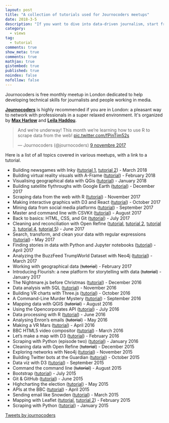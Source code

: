```yaml
---
layout: post
title: "A collection of tutorials used for Journocoders meetups"
date: 2018-3-5
description: "If you want to dive into data-driven journalism, start from this list"
category:
  - views
tag:
  - tutorial
comments: true
show_meta: true
comments: true
mathjax: true
gistembed: true
published: true
noindex: false
nofollow: false
---
```

Journocoders is free monthly meetup in London dedicated to help developing technical skills for journalists and people working in media.

<!--more-->

[**Journocoders**](https://www.meetup.com/it-IT/Journocoders) is highly recommended if you are in London: a pleasant way to network with professionals in a super relaxed environment.
It's organized by [**Max Harlow**](https://twitter.com/maxharlow) and [**Leila Haddou**](https://twitter.com/LeilaHaddou).

<blockquote class="twitter-tweet" data-lang="it"><p lang="en" dir="ltr">And we’re underway! This month we’re learning how to use R to scrape data from the web! <a href="https://t.co/fPinTjm52s">pic.twitter.com/fPinTjm52s</a></p>&mdash; Journocoders (@journocoders) <a href="https://twitter.com/journocoders/status/928717761815175169?ref_src=twsrc%5Etfw">9 novembre 2017</a></blockquote>
<script async src="https://platform.twitter.com/widgets.js" charset="utf-8"></script>

Here is a list of all topics covered in various meetups, with a link to a tutorial.

* Building newsgames with Inky ([tutorial 1](https://medium.com/journocoders/create-a-news-game-with-ink-react-and-redux-part-i-scripting-in-inky-fba5f681601c), [tutorial 2](https://medium.com/journocoders/create-a-news-game-with-ink-react-and-redux-part-ii-playing-your-game-on-the-web-5216e33043df)) - March 2018
* Building virtual reality visuals with A-Frame ([tutorial](https://aframe.io/aframe-school/#/)) - February 2018
* Visualising geographical data with QGis ([tutorial](https://github.com/OrdnanceSurvey/GeoDataViz-Toolkit/blob/master/Workshops/Thematic%20Mapping%20Techniques/Thematic%20Mapping%20Techniques%20Workbook.pdf)) - January 2018
* Building satellite flythroughs with Google Earth ([tutorial](https://github.com/edlowther/gep-flythroughs)) - December 2017
* Scraping data from the web with R ([tutorial](https://towardsdatascience.com/web-scraping-tutorial-in-r-5e71fd107f32)) - November 2017
* Making interactive graphics with D3 and React ([tutorial](https://github.com/davidbjourno/making-interactive-graphics)) - October 2017
* Mining data from social media platforms ([tutorial](https://github.com/lamthuyvo/social-media-data-scripts)) - September 2017
* Master and command line with CSVKit ([tutorial](http://csvkit.readthedocs.io/en/latest/tutorial/1_getting_started.html)) - August 2017
* Back to basics: HTML, CSS, and Git ([tutorial](https://github.com/maxharlow/tutorials/tree/master/build-a-website-with-html-and-git)) - July 2017
* Cleaning and reconciliation with Open Refine ([tutorial](http://2014.padjo.org/tutorials/open-refine/introduction-to-open-refine/), [tutorial 2](http://2014.padjo.org/tutorials/open-refine/clustering/), [tutorial 3](https://www.dropbox.com/s/p6q2m622ck2gh0m/Reconciling%20in%20OpenRefine.docx), [tutorial 4](https://github.com/maxharlow/reconcile), [tutorial 5](https://github.com/okfn/helmut)) - June 2017
* Search, transform, and clean your data with regular expressions ([tutorial](https://github.com/maxharlow/tutorials/tree/master/search-transform-and-clean-data-with-regular-expressions)) - May 2017
* Finding stories in data with Python and Jupyter notebooks ([tutorial](https://github.com/davidbjourno/finding-stories-in-data/blob/master/finding-stories-in-data.ipynb)) - April 2017
* Analyzing the BuzzFeed TrumpWorld Dataset with Neo4j ([tutorial](https://neo4j.com/blog/buzzfeed-trumpworld-dataset-neo4j/)) - March 2017
* Working with geographical data (<s>tutorial</s>) - February 2017
* Introducing Flourish: a new platform for storytelling with data (<s>tutorial</s>) - January 2017
* The Nightmare.js before Christmas ([tutorial](https://hackernoon.com/nightmarishly-good-scraping-with-nightmare-js-and-async-await-b7b20a38438f)) - December 2016
* Data analysis with SQL ([tutorial](https://github.com/journocoders/tutorials/tree/master/intro-to-sql-for-analysis)) - November 2016
* Building VR charts with Three.js ([tutorial](https://github.com/journocoders/vr-interactives-three-js)) - October 2016
* A Command-Line Murder Mystery ([tutorial](https://github.com/journocoders/clmystery/blob/master/cheatsheet.md)) - September 2016
* Mapping data with QGIS (<s>tutorial</s>) - August 2016
* Using the Opencorporates API ([tutorial](https://github.com/journocoders/tutorials/tree/master/opencorporates-api)) - July 2016
* Data processing with R ([tutorial](https://github.com/swirldev/swirl_courses#swirl-courses)) - June 2016
* Analysing Enron’s emails (<s>tutorial</s>) - May 2016
* Making a VR Mars ([tutorial](https://github.com/datadesk/vr-interactives-three-js)) - April 2016
* BBC HTML5 video compositor ([tutorial](https://github.com/journocoders/html5-video-compositor)) - March 2016
* Let’s make a map with D3 ([tutorial](https://medium.com/@mbostock/command-line-cartography-part-1-897aa8f8ca2c)) - February 2016
* Scraping with Python (episode two) ([tutorial](https://first-web-scraper.readthedocs.io/en/latest/)) - January 2016
* Cleaning data with Open Refine (<s>tutorial</s>) - December 2015
* Exploring networks with Neo4j ([tutorial](http://leilahaddou.github.io/neo4j-tutorial/)) - November 2015
* Building Twitter bots at the Guardian ([tutorial](https://www.bryanbraun.com/2014/12/13/how-to-set-up-a-simple-javascript-twitter-bot/)) - October 2015
* Data viz with D3 ([tutorial](https://www.dashingd3js.com/d3js-first-steps)) - September 2015
* Command the command line (<s>tutorial</s>) - August 2015
* Bootstrap ([tutorial](https://gist.github.com/ebigalee/bac6f88e88699fcdedc5)) - July 2015
* Git & GitHub ([tutorial](http://jlord.us/git-it/)) - June 2015
* Highcharting the election ([tutorial](https://github.com/ejb/highcharts-tutorial/blob/master/tutorial.md)) - May 2015
* APIs at the BBC ([tutorial](https://github.com/basilesimon/using-an-api-tutorial/)) - April 2015
* Sending email like Snowden ([tutorial](https://tcij.org/resources/handbooks/infosec/chapter-5-email)) - March 2015
* Mapping with Leaflet ([tutorial](http://leafletjs.com/examples/quick-start/), [tutorial 2](https://asmaloney.com/2014/01/code/creating-an-interactive-map-with-leaflet-and-openstreetmap/)) - February 2015
* Scraping with Python ([tutorial](http://www.gregreda.com/2013/03/03/web-scraping-101-with-python/)) - January 2015


<a class="twitter-timeline" href="https://twitter.com/journocoders?ref_src=twsrc%5Etfw">Tweets by journocoders</a> <script async src="https://platform.twitter.com/widgets.js" charset="utf-8"></script>

